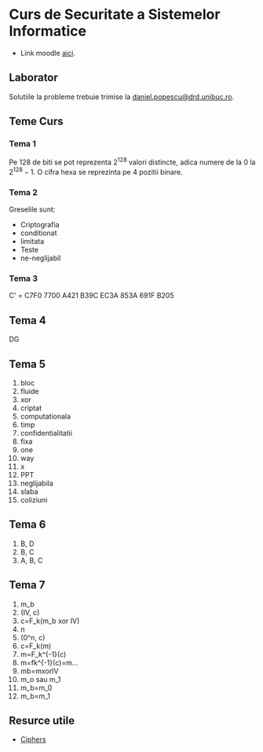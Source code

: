 # Curs de Securitate a Sistemelor Informatice

 * Link moodle [aici](https://moodle.unibuc.ro/course/view.php?id=6759).

## Laborator

Solutiile la probleme trebuie trimise la daniel.popescu@drd.unibuc.ro.

## Teme Curs

### Tema 1

Pe 128 de biti se pot reprezenta $2^{128}$ valori distincte, adica numere de la $0$ la $2^{128}-1$.
O cifra hexa se reprezinta pe $4$ pozitii binare.

### Tema 2

Greselile sunt:
 * Criptografia
 * conditionat
 * limitata
 * Teste
 * ne-neglijabil

### Tema 3

C' = C7F0 7700 A421 B39C EC3A 853A 691F B205

## Tema 4

DG

## Tema 5

1. bloc
2. fluide
3. xor
4. criptat
5. computationala
6. timp
7. confidentialitatii 
8. fixa
9. one
10. way
11. x
12. PPT
13. neglijabila
14. slaba
15. coliziuni

## Tema 6

1. B, D
2. B, C
3. A, B, C

## Tema 7

1. m\_b
2. (IV, c)
3. c=F\_k(m\_b xor IV)
4. n
5. (0^n, c)
6. c=F\_k(m)
7. m=F\_k^{-1}(c)
8. m=fk^{-1}(c)=m...
9. mb=mxorIV
10. m\_o sau m\_1
11. m\_b=m\_0
12. m\_b=m\_1

## Resurce utile


 * [Ciphers](https://www.dcode.fr/vernam-cipher)
